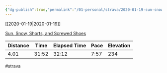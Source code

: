 ```yaml
---
{"dg-publish":true,"permalink":"/01-personal/strava/2020-01-19-sun-snow-shorts-and-screwed-shoes/"}
---
```



[[2020-01-19\|2020-01-19]]

[Sun, Snow, Shorts, and Screwed Shoes](https://www.strava.com/activities/3032364832)

| Distance | Time  | Elapsed Time | Pace | Elevation |
| -------- | ----- | ------------ | ---- | --------- |
| 4.01     | 31:52 | 32:12        | 7:57 | 234       |




#strava
